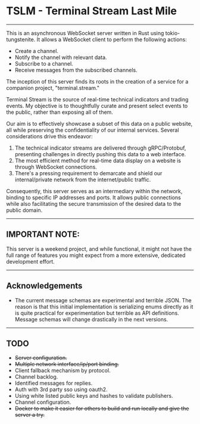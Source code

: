 # TSLM - Terminal Stream Last Mile

---

This is an asynchronous WebSocket server written in Rust using tokio-tungstenite. It allows a WebSocket client to
perform the following actions:

- Create a channel.
- Notify the channel with relevant data.
- Subscribe to a channel.
- Receive messages from the subscribed channels.

The inception of this server finds its roots in the creation of a service for a companion project, "terminal.stream."

Terminal Stream is the source of real-time technical indicators and trading events. My objective is to thoughtfully
curate and present select events to the public, rather than exposing all of them.

Our aim is to effectively showcase a subset of this data on a public website, all while preserving the confidentiality
of our internal services. Several considerations drive this endeavor:

1. The technical indicator streams are delivered through gRPC/Protobuf, presenting challenges in directly pushing this
   data to a web interface.
2. The most efficient method for real-time data display on a website is through WebSocket connections.
3. There's a pressing requirement to demarcate and shield our internal/private network from the internet/public traffic.

Consequently, this server serves as an intermediary within the network, binding to specific IP addresses and ports. It
allows public connections while also facilitating the secure transmission of the desired data to the public domain.

---

## IMPORTANT NOTE:

This server is a weekend project, and while functional, it might not have the full range of features you might expect
from a more extensive, dedicated development effort.

---

## Acknowledgements

* The current message schemas are experimental and terrible JSON. The reason is that this initial implementation is
  serializing enums directly as it is quite practical for experimentation but terrible as API definitions.
  Message schemas will change drastically in the next versions.

---

## TODO

* ~~Server configuration.~~
* ~~Multiple network interface/ip/port binding.~~
* Client fallback mechanism by protocol.
* Channel backlog.
* Identified messages for replies.
* Auth with 3rd party sso using oauth2.
* Using white listed public keys and hashes to validate publishers.
* Channel configuration.
* ~~Docker to make it easier for others to build and run locally and give the server a try.~~
